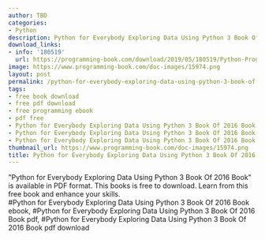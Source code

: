 ```yaml
---
author: TBD
categories:
- Python
description: Python for Everybody Exploring Data Using Python 3 Book Of 2016 Book
download_links:
- info: '180519'
  url: https://programming-book.com/download/2019/05/180519/Python-Programming123uo00es0438.pdf
image: https://www.programming-book.com/doc-images/15974.png
layout: post
permalink: /python-for-everybody-exploring-data-using-python-3-book-of-2016-book.html
tags:
- free book download
- free pdf download
- free programming ebook
- pdf free
- Python for Everybody Exploring Data Using Python 3 Book Of 2016 Book ebook
- Python for Everybody Exploring Data Using Python 3 Book Of 2016 Book pdf
- Python for Everybody Exploring Data Using Python 3 Book Of 2016 Book pdf download
thumbnail_url: https://www.programming-book.com/doc-images/15974.png
title: Python for Everybody Exploring Data Using Python 3 Book Of 2016 Book
---
```


 
<div class="item-desc text-justify">
  "Python for Everybody Exploring Data Using Python 3 Book Of 2016 Book" is available in PDF format. This books is free to download. Learn from this free book and enhance your skills.
  <br>
  #Python for Everybody Exploring Data Using Python 3 Book Of 2016 Book ebook, #Python for Everybody Exploring Data Using Python 3 Book Of 2016 Book pdf, #Python for Everybody Exploring Data Using Python 3 Book Of 2016 Book pdf download
</div>